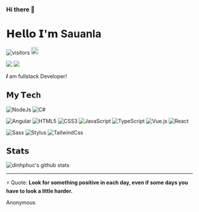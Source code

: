 ### Hi there 👋
# 𝗛𝗲𝗹𝗹𝗼 𝗜'𝗺 Sauanla

![visitors](https://visitor-badge.glitch.me/badge?page_id=dinhphuc.dinhphuc)
[<img alt="github" src="https://img.shields.io/badge/github-dinhphuc-8da0cb?style=for-the-badge&labelColor=555555&logo=github" height="20">](https://github.com/dinhphuc)

[![](https://img.shields.io/badge/-@dinhphuc-%23181717?style=flat-square&logo=github)](https://github.com/dinhphuc)
[![](https://img.shields.io/website?color=0ab9e6&style=flat-square&up_message=sauanla.com&url=https%3A%2F%2Fsauanla.com)](https://sauanla.com)

𝑰 am fullstack Developer!

## 𝗠𝘆 𝗧𝗲𝗰h

![NodeJs](https://img.shields.io/badge/-Nodejs-%339933?style=flat-square&logo=node-dot-js&logoColor=ffffff)
![C#](https://img.shields.io/badge/-CSharp-%339933?style=flat-square&logo=c-sharp&logoColor=ffffff)

![Angular](https://img.shields.io/badge/-Angular-%23E44D27?style=flat-square&logo=angular&logoColor=ffffff)
![HTML5](https://img.shields.io/badge/-HTML5-%23E44D27?style=flat-square&logo=html5&logoColor=ffffff)
![CSS3](https://img.shields.io/badge/-CSS3-%231572B6?style=flat-square&logo=css3)
![JavaScript](https://img.shields.io/badge/-JavaScript-%23F7DF1C?style=flat-square&logo=javascript&logoColor=000000&labelColor=%23F7DF1C&color=%23FFCE5A)
![TypeScript](https://img.shields.io/badge/-TypeScript-007ACC?style=flat-square&logo=typescript&logoColor=white)
![Vue.js](https://img.shields.io/badge/-Vue.js-%232c3e50?style=flat-square&logo=vue-dot-js)
![React](https://img.shields.io/badge/-React-%23282C34?style=flat-square&logo=react)



![Sass](https://img.shields.io/badge/-Sass-%23CC6699?style=flat-square&logo=sass&logoColor=ffffff)
![Stylus](https://img.shields.io/badge/-Stylus-%23333333?style=flat-square&logo=stylus)
![TailwindCss](https://img.shields.io/badge/-TailwindCss-%231a202c?style=flat-square&logo=tailwind-css)

## 𝗦𝘁𝗮𝘁𝘀

![dinhphuc's github stats](https://github-readme-stats.vercel.app/api?username=dinhphuc&show_icons=true&theme=dracula)



------------
⚡ Quote: 
**Look for something positive in each day, even if some days you have to look a little harder.**

Anonymous